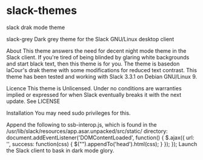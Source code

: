 # slack-themes
slack drak mode theme

slack-grey
Dark grey theme for the Slack GNU/Linux desktop client

About
This theme answers the need for decent night mode theme in the Slack client. If you're tired of being blinded by glaring white backgrounds and start black text, then this theme is for you. The theme is basedon laCour's drak theme with some modifications for reduced text contrast. This theme has been tested and working with Slack 3.3.1 on Debian GNU/Linux 9.

Licence
This theme is Unlicensed. Under no conditions are warranties implied or expressed for when Slack eventually breaks it with the next update. See LICENSE

Installation
You may need sudo privileges for this.

Append the following to ssb-interop.js, which is found in the /usr/lib/slack/resources/app.asar.unpacked/src/static/ directory:
document.addEventListener('DOMContentLoaded', function() {
 $.ajax({
   url: '',
   success: function(css) {
     $("<style></style>").appendTo('head').html(css);
   }
 });
});
Launch the Slack client to bask in dark mode glory.
